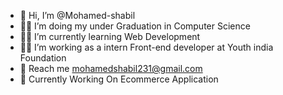 - 👋 Hi, I’m @Mohamed-shabil
- 👨‍🎓 I’m doing my under Graduation in Computer Science
- 👨‍💻 I’m currently learning Web Development
- 👩‍🔧 I’m working as a intern Front-end developer at Youth india Foundation
- 📱 Reach me <mohamedshabil231@gmail.com>
- 🔭 Currently Working On Ecommerce Application
